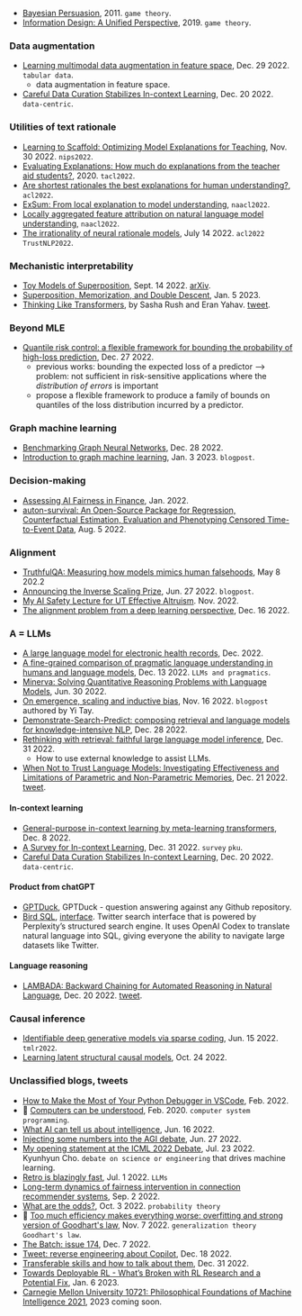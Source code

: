 
- [Bayesian Persuasion](https://web.stanford.edu/~gentzkow/research/BayesianPersuasion.pdf), 2011. `game theory`.
- [Information Design: A Unified Perspective](https://economics.mit.edu/sites/default/files/publications/paper_92_information%20design.pdf), 2019. `game theory`.

### Data augmentation

- [Learning multimodal data augmentation in feature space](https://arxiv.org/pdf/2212.14453.pdf), Dec. 29 2022. `tabular data`.
  - data augmentation in feature space.
- [Careful Data Curation Stabilizes In-context Learning](https://arxiv.org/pdf/2212.10378.pdf), Dec. 20 2022. `data-centric`.

### Utilities of text rationale

- [Learning to Scaffold: Optimizing Model Explanations for Teaching](https://arxiv.org/pdf/2204.10810.pdf), Nov. 30 2022. `nips2022`.
- [Evaluating Explanations: How much do explanations from the teacher aid students?](https://www.cs.cmu.edu/~ddanish/papers/exp-as-comm.pdf), 2020. `tacl2022`.
- [Are shortest rationales the best explanations for human understanding?](https://aclanthology.org/2022.acl-short.2.pdf), `acl2022`.
- [ExSum: From local explanation to model understanding](https://aclanthology.org/2022.naacl-main.392.pdf), `naacl2022`.
- [Locally aggregated feature attribution on natural language model understanding](https://aclanthology.org/2022.naacl-main.159.pdf), `naacl2022`.
- [The irrationality of neural rationale models](https://aclanthology.org/2022.trustnlp-1.6.pdf), July 14 2022. `acl2022` `TrustNLP2022`.

### Mechanistic interpretability

- [Toy Models of Superposition](https://transformer-circuits.pub/2022/toy_model/index.html), Sept. 14 2022. [arXiv](https://arxiv.org/ftp/arxiv/papers/2209/2209.10652.pdf).
- [Superposition, Memorization, and Double Descent](https://transformer-circuits.pub/2023/toy-double-descent/index.html), Jan. 5 2023.
- [Thinking Like Transformers](https://srush.github.io/raspy/), by Sasha Rush and Eran Yahav. [tweet](https://twitter.com/srush_nlp/status/1605213547264450560?cn=ZmxleGlibGVfcmVjcw%3D%3D&refsrc=email).

### Beyond MLE

- [Quantile risk control: a flexible framework for bounding the probability of high-loss prediction](https://arxiv.org/pdf/2212.13629.pdf), Dec. 27 2022.
  - previous works: bounding the expected loss of a predictor --> problem: not sufficient in risk-sensitive applications where the _distribution of errors_ is important
  - propose a flexible framework to produce a family of bounds on quantiles of the loss distribution incurred by a predictor.

### Graph machine learning

- [Benchmarking Graph Neural Networks](https://arxiv.org/pdf/2003.00982.pdf), Dec. 28 2022.
- [Introduction to graph machine learning](https://huggingface.co/blog/intro-graphml), Jan. 3 2023. `blogpost`.

### Decision-making

- [Assessing AI Fairness in Finance](https://ieeexplore.ieee.org/stamp/stamp.jsp?arnumber=9681673), Jan. 2022.
- [auton-survival: An Open-Source Package for Regression, Counterfactual Estimation, Evaluation and Phenotyping Censored Time-to-Event Data](https://blog.ml.cmu.edu/2022/08/05/auton-survival-an-open-source-package-for-regression-counterfactual-estimation-evaluation-and-phenotyping-censored-time-to-event-data/), Aug. 5 2022.

### Alignment

- [TruthfulQA: Measuring how models mimics human falsehoods](https://arxiv.org/pdf/2109.07958.pdf), May 8 202.2
- [Announcing the Inverse Scaling Prize](https://www.lesswrong.com/posts/eqxqgFxymP8hXDTt5/announcing-the-inverse-scaling-prize-usd250k-prize-pool), Jun. 27 2022. `blogpost`.
- [My AI Safety Lecture for UT Effective Altruism](https://scottaaronson.blog/?p=6823). Nov. 2022.
- [The alignment problem from a deep learning perspective](https://arxiv.org/pdf/2209.00626.pdf), Dec. 16 2022.

### A = LLMs

- [A large language model for electronic health records](https://www.nature.com/articles/s41746-022-00742-2), Dec. 2022.
- [A fine-grained comparison of pragmatic language understanding in humans and language models](https://arxiv.org/pdf/2212.06801.pdf), Dec. 13 2022. `LLMs and pragmatics`.
- [Minerva: Solving Quantitative Reasoning Problems with Language Models](https://ai.googleblog.com/2022/06/minerva-solving-quantitative-reasoning.html), Jun. 30 2022.
- [On emergence, scaling and inductive bias](https://www.yitay.net/blog/emergence-and-scaling), Nov. 16 2022. `blogpost` authored by Yi Tay.
- [Demonstrate-Search-Predict: composing retrieval and language models for knowledge-intensive NLP](https://arxiv.org/abs/2212.14024), Dec. 28 2022.
- [Rethinking with retrieval: faithful large language model inference](https://arxiv.org/abs/2301.00303), Dec. 31 2022.
  - How to use external knowledge to assist LLMs.
- [When Not to Trust Language Models: Investigating Effectiveness and Limitations of Parametric and Non-Parametric Memories](https://akariasai.github.io/files/llm_memorization.pdf), Dec. 21 2022. [tweet](https://twitter.com/AkariAsai/status/1605314211445280768?cn=ZmxleGlibGVfcmVjcw%3D%3D&refsrc=email).

#### In-context learning

- [General-purpose in-context learning by meta-learning transformers](https://arxiv.org/pdf/2212.04458.pdf), Dec. 8 2022.
- [A Survey for In-context Learning](https://arxiv.org/pdf/2301.00234.pdf), Dec. 31 2022. `survey` `pku`.
- [Careful Data Curation Stabilizes In-context Learning](https://arxiv.org/pdf/2212.10378.pdf), Dec. 20 2022. `data-centric`.

#### Product from chatGPT

- [GPTDuck](https://www.gptduck.com/), GPTDuck - question answering against any Github repository.
- [Bird SQL](https://twitter.com/perplexity_ai/status/1603441221753372673), [interface](https://www.perplexity.ai/sql). Twitter search interface that is powered by Perplexity’s structured search engine. It uses OpenAI Codex to translate natural language into SQL, giving everyone the ability to navigate large datasets like Twitter.

#### Language reasoning

- [LAMBADA: Backward Chaining for Automated Reasoning in Natural Language](https://arxiv.org/abs/2212.13894), Dec. 20 2022. [tweet](https://twitter.com/martin_gorner/status/1608450724433907714).

### Causal inference

- [Identifiable deep generative models via sparse coding](https://openreview.net/forum?id=vd0onGWZbE), Jun. 15 2022. `tmlr2022`.
- [Learning latent structural causal models](https://arxiv.org/pdf/2210.13583.pdf), Oct. 24 2022.

### Unclassified blogs, tweets

- [How to Make the Most of Your Python Debugger in VSCode](https://towardsdatascience.com/how-to-make-most-of-your-python-debugger-in-vscode-9e05dfce533f), Feb. 2022.
- 💚 [Computers can be understood](https://blog.nelhage.com/post/computers-can-be-understood/), Feb. 2020. `computer system` `programming`.
- [What AI can tell us about intelligence](https://www.noemamag.com/what-ai-can-tell-us-about-intelligence/), Jun. 16 2022.
- [Injecting some numbers into the AGI debate](https://windowsontheory.org/2022/06/27/injecting-some-numbers-into-the-agi-debate/), Jun. 27 2022.
- [My opening statement at the ICML 2022 Debate](https://kyunghyuncho.me/my-opening-statement-at-the-icml-2022-debate/), Jul. 23 2022. Kyunhyun Cho. `debate on science or engineering` that drives machine learning.
- [Retro is blazingly fast](http://mitchgordon.me/ml/2022/07/01/retro-is-blazing.html), Jul. 1 2022. `LLMs`
- [Long-term dynamics of fairness intervention in connection recommender systems](https://blog.ml.cmu.edu/2022/09/02/long-term-dynamics-of-fairness-intervention-in-connection-recommender-systems/), Sep. 2 2022.
- [What are the odds?](https://terrytao.wordpress.com/2022/10/03/what-are-the-odds/), Oct. 3 2022. `probability theory`
- 💚 [Too much efficiency makes everything worse: overfitting and strong version of Goodhart's law](https://sohl-dickstein.github.io/2022/11/06/strong-Goodhart.html), Nov. 7 2022. `generalization theory` `Goodhart's law`.
- [The Batch: issue 174](https://www.deeplearning.ai/the-batch/issue-174/), Dec. 7 2022.
- [Tweet: reverse engineering about Copilot](https://twitter.com/parth007_96/status/1604160949434421248), Dec. 18 2022.
- [Transferable skills and how to talk about them](https://hkotek.com/blog/altac-transferable_skills/), Dec. 31 2022.
- [Towards Deployable RL - What’s Broken with RL Research and a Potential Fix](https://avivtamar.substack.com/p/deployablerl?utm_source=twitter&sd=pf), Jan. 6 2023.
- [Carnegie Mellon University 10721: Philosophical Foundations of Machine Intelligence 2021](https://github.com/acmi-lab/cmu-10721-philosophy-machine-intelligence), 2023 coming soon.
